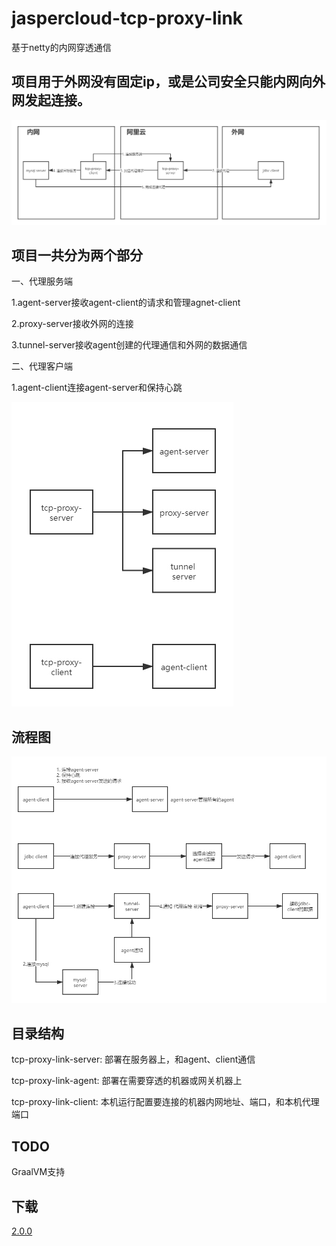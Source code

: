 # jaspercloud-tcp-proxy-link
基于netty的内网穿透通信

## 项目用于外网没有固定ip，或是公司安全只能内网向外网发起连接。
<img src="data/preview.jpg">

## 项目一共分为两个部分
一、代理服务端

1.agent-server接收agent-client的请求和管理agnet-client

2.proxy-server接收外网的连接

3.tunnel-server接收agent创建的代理通信和外网的数据通信

二、代理客户端

1.agent-client连接agent-server和保持心跳

<img src="data/struct.jpg">

## 流程图
<img src="data/flow.jpg">

## 目录结构

tcp-proxy-link-server: 部署在服务器上，和agent、client通信

tcp-proxy-link-agent: 部署在需要穿透的机器或网关机器上

tcp-proxy-link-client: 本机运行配置要连接的机器内网地址、端口，和本机代理端口

## TODO
GraalVM支持

## 下载
[2.0.0](https://github.com/jaspercloud/jaspercloud-tcp-proxy-link/releases/tag/2.0.0)
